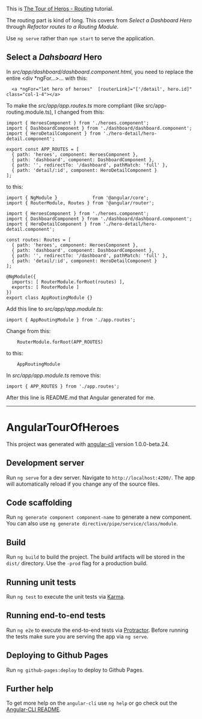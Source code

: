 This is [The Tour of Heros - Routing](https://angular.io/docs/ts/latest/tutorial/toh-pt5.html) tutorial.

The routing part is kind of long.  This covers from *Select a _Dashboard_ Hero* through *Refactor routes to a _Routing Module_*.

Use `ng serve` rather than `npm start` to serve the application.

## Select a _Dahsboard_ Hero

In *src/app/dashboard/dashboard.component.html*, you need to replace the entire <div *ngFor...>...</div> with this:
```
  <a *ngFor="let hero of heroes"  [routerLink]="['/detail', hero.id]"  class="col-1-4"></a>
```
To make the *src/app/app.routes.ts* more compliant (like src/app-routing.module.ts), I changed from this:
```
import { HeroesComponent } from './heroes.component';
import { DashboardComponent } from './dashboard/dashboard.component';
import { HeroDetailComponent } from './hero-detail/hero-detail.component';

export const APP_ROUTES = [
  { path: 'heroes', component: HeroesComponent },
  { path: 'dashboard', component: DashboardComponent },
  { path: '', redirectTo: '/dashboard', pathMatch: 'full' },
  { path: 'detail/:id', component: HeroDetailComponent }
];
```
to this:
```
import { NgModule }             from '@angular/core';
import { RouterModule, Routes } from '@angular/router';

import { HeroesComponent } from './heroes.component';
import { DashboardComponent } from './dashboard/dashboard.component';
import { HeroDetailComponent } from './hero-detail/hero-detail.component';

const routes: Routes = [
  { path: 'heroes', component: HeroesComponent },
  { path: 'dashboard', component: DashboardComponent },
  { path: '', redirectTo: '/dashboard', pathMatch: 'full' },
  { path: 'detail/:id', component: HeroDetailComponent }
];

@NgModule({
  imports: [ RouterModule.forRoot(routes) ],
  exports: [ RouterModule ]
})
export class AppRoutingModule {}  
```
Add this line to *src/app/app.module.ts*:
```
import { AppRoutingModule } from './app.routes';
```
Change from this:
```
    RouterModule.forRoot(APP_ROUTES)
```
to this:
```
    AppRoutingModule
```
In *src/app/app.module.ts* remove this:
```
import { APP_ROUTES } from './app.routes';
```

After this line is README.md that Angular generated for me.
***
# AngularTourOfHeroes

This project was generated with [angular-cli](https://github.com/angular/angular-cli) version 1.0.0-beta.24.

## Development server
Run `ng serve` for a dev server. Navigate to `http://localhost:4200/`. The app will automatically reload if you change any of the source files.

## Code scaffolding

Run `ng generate component component-name` to generate a new component. You can also use `ng generate directive/pipe/service/class/module`.

## Build

Run `ng build` to build the project. The build artifacts will be stored in the `dist/` directory. Use the `-prod` flag for a production build.

## Running unit tests

Run `ng test` to execute the unit tests via [Karma](https://karma-runner.github.io).

## Running end-to-end tests

Run `ng e2e` to execute the end-to-end tests via [Protractor](http://www.protractortest.org/).
Before running the tests make sure you are serving the app via `ng serve`.

## Deploying to Github Pages

Run `ng github-pages:deploy` to deploy to Github Pages.

## Further help

To get more help on the `angular-cli` use `ng help` or go check out the [Angular-CLI README](https://github.com/angular/angular-cli/blob/master/README.md).
